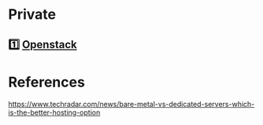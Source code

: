 # Private 


## :one: [Openstack](1.OpenStack)


# References

https://www.techradar.com/news/bare-metal-vs-dedicated-servers-which-is-the-better-hosting-option
